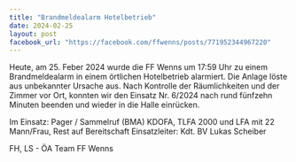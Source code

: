 ```yaml
---
title: "Brandmeldealarm Hotelbetrieb"
date: 2024-02-25
layout: post
facebook_url: "https://facebook.com/ffwenns/posts/771952344967220"
---
```


Heute, am 25. Feber 2024 wurde die FF Wenns um 17:59 Uhr zu einem Brandmeldealarm in einem örtlichen Hotelbetrieb alarmiert. Die Anlage löste aus unbekannter Ursache aus. Nach Kontrolle der Räumlichkeiten und der Zimmer vor Ort, konnten wir den Einsatz Nr. 6/2024 nach rund fünfzehn Minuten beenden und wieder in die Halle einrücken. 

Im Einsatz:
 Pager / Sammelruf (BMA) 
 KDOFA, TLFA 2000 und LFA mit 22 Mann/Frau, Rest auf Bereitschaft 
 Einsatzleiter: Kdt. BV Lukas Scheiber

 FH, LS - ÖA Team FF Wenns